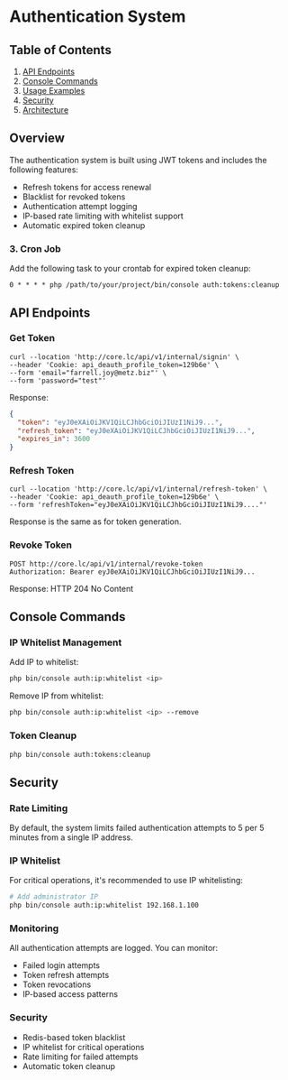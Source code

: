 # Authentication System

## Table of Contents

1. [API Endpoints](#api-endpoints)
2. [Console Commands](#console-commands)
3. [Usage Examples](#usage-examples)
4. [Security](#security)
5. [Architecture](#architecture)

## Overview

The authentication system is built using JWT tokens and includes the following features:

- Refresh tokens for access renewal
- Blacklist for revoked tokens
- Authentication attempt logging
- IP-based rate limiting with whitelist support
- Automatic expired token cleanup

### 3. Cron Job

Add the following task to your crontab for expired token cleanup:

```cron
0 * * * * php /path/to/your/project/bin/console auth:tokens:cleanup
```

## API Endpoints

### Get Token

```http
curl --location 'http://core.lc/api/v1/internal/signin' \
--header 'Cookie: api_deauth_profile_token=129b6e' \
--form 'email="farrell.joy@metz.biz"' \
--form 'password="test"'
```

Response:

```json
{
  "token": "eyJ0eXAiOiJKV1QiLCJhbGciOiJIUzI1NiJ9...",
  "refresh_token": "eyJ0eXAiOiJKV1QiLCJhbGciOiJIUzI1NiJ9...",
  "expires_in": 3600
}
```

### Refresh Token

```http
curl --location 'http://core.lc/api/v1/internal/refresh-token' \
--header 'Cookie: api_deauth_profile_token=129b6e' \
--form 'refreshToken="eyJ0eXAiOiJKV1QiLCJhbGciOiJIUzI1NiJ9...."'
```

Response is the same as for token generation.

### Revoke Token

```http
POST http://core.lc/api/v1/internal/revoke-token
Authorization: Bearer eyJ0eXAiOiJKV1QiLCJhbGciOiJIUzI1NiJ9...
```

Response: HTTP 204 No Content

## Console Commands

### IP Whitelist Management

Add IP to whitelist:

```bash
php bin/console auth:ip:whitelist <ip>
```

Remove IP from whitelist:

```bash
php bin/console auth:ip:whitelist <ip> --remove
```

### Token Cleanup

```bash
php bin/console auth:tokens:cleanup
```

## Security

### Rate Limiting

By default, the system limits failed authentication attempts to 5 per 5 minutes from a single IP address.

### IP Whitelist

For critical operations, it's recommended to use IP whitelisting:

```bash
# Add administrator IP
php bin/console auth:ip:whitelist 192.168.1.100
```

### Monitoring

All authentication attempts are logged. You can monitor:

- Failed login attempts
- Token refresh attempts
- Token revocations
- IP-based access patterns

### Security

- Redis-based token blacklist
- IP whitelist for critical operations
- Rate limiting for failed attempts
- Automatic token cleanup
